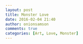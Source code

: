 ```yaml
---
layout: post
title: Monster Love
date: 2016-02-04 21:40
author: onionsamson
comments: true
categories: [Art, Love, Monster]
---
```

<div class="
          image-block-outer-wrapper
          layout-caption-below
          design-layout-inline
          
          
          
        ">

      

      
        <figure class="
              sqs-block-image-figure
              intrinsic
            " style="max-width:2096px;">
          
        
        

        
          
            
          <div style="padding-bottom:73.166664123535%;" class="
                image-block-wrapper
                
          
        
                has-aspect-ratio
              ">
            <img src="http://onionsamson.files.wordpress.com/2016/02/45bba-image.jpg" alt="image.jpg" /><img class="thumb-image" alt="image.jpg" />
          </div>
        
          
        

        
      
        </figure>
      

    </div>
  



<p>Here is a drawing from December 2015 that still sparks joy in me.</p>
